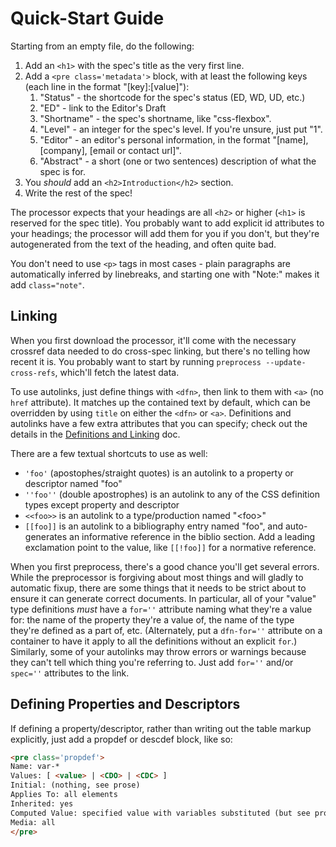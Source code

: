 Quick-Start Guide
=================

Starting from an empty file, do the following:

1. Add an `<h1>` with the spec's title as the very first line.
2. Add a `<pre class='metadata'>` block, with at least the following keys (each line in the format "[key]:[value]"):
	1. "Status" - the shortcode for the spec's status (ED, WD, UD, etc.)
	2. "ED" - link to the Editor's Draft
	3. "Shortname" - the spec's shortname, like "css-flexbox".
	4. "Level" - an integer for the spec's level.  If you're unsure, just put "1".
	5. "Editor" - an editor's personal information, in the format "[name], [company], [email or contact url]".
	6. "Abstract" - a short (one or two sentences) description of what the spec is for.
3. You *should* add an `<h2>Introduction</h2>` section.
4. Write the rest of the spec!

The processor expects that your headings are all `<h2>` or higher (`<h1>` is reserved for the spec title).
You probably want to add explicit id attributes to your headings;
the processor will add them for you if you don't,
but they're autogenerated from the text of the heading,
and often quite bad.

You don't need to use `<p>` tags in most cases -
plain paragraphs are automatically inferred by linebreaks,
and starting one with "Note:" makes it add `class="note"`.

Linking
-------

When you first download the processor, it'll come with the necessary crossref data needed to do cross-spec linking,
but there's no telling how recent it is.
You probably want to start by running `preprocess --update-cross-refs`, which'll fetch the latest data.

To use autolinks, just define things with `<dfn>`,
then link to them with `<a>` (no `href` attribute).
It matches up the contained text by default,
which can be overridden by using `title` on either the `<dfn>` or `<a>`.
Definitions and autolinks have a few extra attributes that you can specify;
check out the details in the [Definitions and Linking](definitions-autolinks.md) doc.

There are a few textual shortcuts to use as well:
* `'foo'` (apostophes/straight quotes) is an autolink to a property or descriptor named "foo"
* `''foo''` (double apostrophes) is an autolink to any of the CSS definition types except property and descriptor
* `<<foo>>` is an autolink to a type/production named "&lt;foo>"
* `[[foo]]` is an autolink to a bibliography entry named "foo", and auto-generates an informative reference in the biblio section.
    Add a leading exclamation point to the value, like `[[!foo]]` for a normative reference.

When you first preprocess, there's a good chance you'll get several errors.
While the preprocessor is forgiving about most things and will gladly to automatic fixup,
there are some things that it needs to be strict about to ensure it can generate correct documents.
In particular, all of your "value" type definitions *must* have a `for=''` attribute naming what they're a value for:
the name of the property they're a value of, the name of the type they're defined as a part of, etc.
(Alternately, put a `dfn-for=''` attribute on a container to have it apply to all the definitions without an explicit `for`.)
Similarly, some of your autolinks may throw errors or warnings because they can't tell which thing you're referring to.
Just add `for=''` and/or `spec=''` attributes to the link.

Defining Properties and Descriptors
-----------------------------------

If defining a property/descriptor, rather than writing out the table markup explicitly, just add a propdef or descdef block, like so:

~~~~html
<pre class='propdef'>
Name: var-*
Values: [ <value> | <CDO> | <CDC> ]
Initial: (nothing, see prose)
Applies To: all elements
Inherited: yes
Computed Value: specified value with variables substituted (but see prose for "invalid variables")
Media: all
</pre>
~~~~